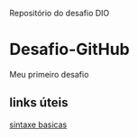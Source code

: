 Repositório do desafio DIO
# Desafio-GitHub
Meu primeiro desafio
## links úteis
[sintaxe basicas](markdowguide.org/basic-syntax/)

